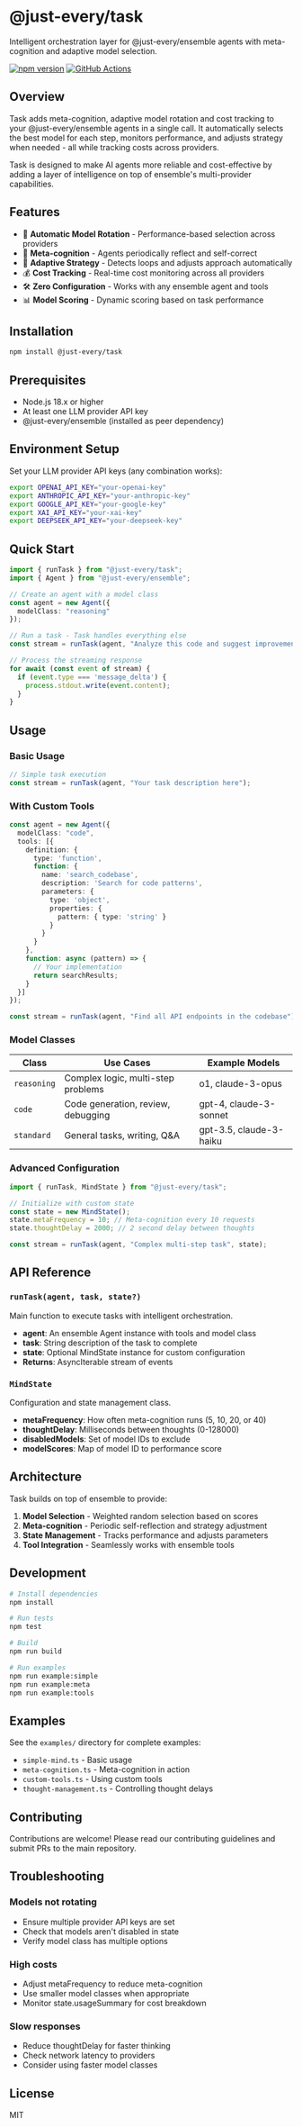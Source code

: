 # @just-every/task

Intelligent orchestration layer for @just-every/ensemble agents with meta-cognition and adaptive model selection.

[![npm version](https://badge.fury.io/js/@just-every%2Ftask.svg)](https://www.npmjs.com/package/@just-every/task)
[![GitHub Actions](https://github.com/just-every/task/workflows/Release/badge.svg)](https://github.com/just-every/task/actions)

## Overview

Task adds meta-cognition, adaptive model rotation and cost tracking to your @just-every/ensemble agents in a single call. It automatically selects the best model for each step, monitors performance, and adjusts strategy when needed - all while tracking costs across providers.

Task is designed to make AI agents more reliable and cost-effective by adding a layer of intelligence on top of ensemble's multi-provider capabilities.

## Features

- 🎯 **Automatic Model Rotation** - Performance-based selection across providers
- 🧠 **Meta-cognition** - Agents periodically reflect and self-correct
- 🔄 **Adaptive Strategy** - Detects loops and adjusts approach automatically
- 💰 **Cost Tracking** - Real-time cost monitoring across all providers
- 🛠️ **Zero Configuration** - Works with any ensemble agent and tools
- 📊 **Model Scoring** - Dynamic scoring based on task performance

## Installation

```bash
npm install @just-every/task
```

## Prerequisites

- Node.js 18.x or higher
- At least one LLM provider API key
- @just-every/ensemble (installed as peer dependency)

## Environment Setup

Set your LLM provider API keys (any combination works):

```bash
export OPENAI_API_KEY="your-openai-key"
export ANTHROPIC_API_KEY="your-anthropic-key"
export GOOGLE_API_KEY="your-google-key"
export XAI_API_KEY="your-xai-key"
export DEEPSEEK_API_KEY="your-deepseek-key"
```

## Quick Start

```typescript
import { runTask } from "@just-every/task";
import { Agent } from "@just-every/ensemble";

// Create an agent with a model class
const agent = new Agent({ 
  modelClass: "reasoning" 
});

// Run a task - Task handles everything else
const stream = runTask(agent, "Analyze this code and suggest improvements: ...");

// Process the streaming response
for await (const event of stream) {
  if (event.type === 'message_delta') {
    process.stdout.write(event.content);
  }
}
```

## Usage

### Basic Usage

```typescript
// Simple task execution
const stream = runTask(agent, "Your task description here");
```

### With Custom Tools

```typescript
const agent = new Agent({
  modelClass: "code",
  tools: [{
    definition: {
      type: 'function',
      function: {
        name: 'search_codebase',
        description: 'Search for code patterns',
        parameters: {
          type: 'object',
          properties: {
            pattern: { type: 'string' }
          }
        }
      }
    },
    function: async (pattern) => {
      // Your implementation
      return searchResults;
    }
  }]
});

const stream = runTask(agent, "Find all API endpoints in the codebase");
```

### Model Classes

| Class | Use Cases | Example Models |
|-------|-----------|----------------|
| `reasoning` | Complex logic, multi-step problems | o1, claude-3-opus |
| `code` | Code generation, review, debugging | gpt-4, claude-3-sonnet |
| `standard` | General tasks, writing, Q&A | gpt-3.5, claude-3-haiku |

### Advanced Configuration

```typescript
import { runTask, MindState } from "@just-every/task";

// Initialize with custom state
const state = new MindState();
state.metaFrequency = 10; // Meta-cognition every 10 requests
state.thoughtDelay = 2000; // 2 second delay between thoughts

const stream = runTask(agent, "Complex multi-step task", state);
```

## API Reference

### `runTask(agent, task, state?)`

Main function to execute tasks with intelligent orchestration.

- **agent**: An ensemble Agent instance with tools and model class
- **task**: String description of the task to complete
- **state**: Optional MindState instance for custom configuration
- **Returns**: AsyncIterable stream of events

### `MindState`

Configuration and state management class.

- **metaFrequency**: How often meta-cognition runs (5, 10, 20, or 40)
- **thoughtDelay**: Milliseconds between thoughts (0-128000)
- **disabledModels**: Set of model IDs to exclude
- **modelScores**: Map of model ID to performance score

## Architecture

Task builds on top of ensemble to provide:

1. **Model Selection** - Weighted random selection based on scores
2. **Meta-cognition** - Periodic self-reflection and strategy adjustment
3. **State Management** - Tracks performance and adjusts parameters
4. **Tool Integration** - Seamlessly works with ensemble tools

## Development

```bash
# Install dependencies
npm install

# Run tests
npm test

# Build
npm run build

# Run examples
npm run example:simple
npm run example:meta
npm run example:tools
```

## Examples

See the `examples/` directory for complete examples:

- `simple-mind.ts` - Basic usage
- `meta-cognition.ts` - Meta-cognition in action
- `custom-tools.ts` - Using custom tools
- `thought-management.ts` - Controlling thought delays

## Contributing

Contributions are welcome! Please read our contributing guidelines and submit PRs to the main repository.

## Troubleshooting

### Models not rotating
- Ensure multiple provider API keys are set
- Check that models aren't disabled in state
- Verify model class has multiple options

### High costs
- Adjust metaFrequency to reduce meta-cognition
- Use smaller model classes when appropriate
- Monitor state.usageSummary for cost breakdown

### Slow responses
- Reduce thoughtDelay for faster thinking
- Check network latency to providers
- Consider using faster model classes

## License

MIT